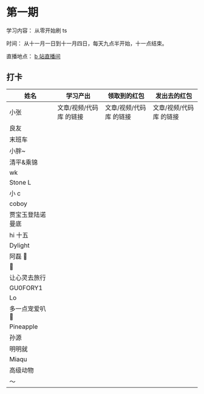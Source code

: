 # 第一期

学习内容： 从零开始刷 ts

时间： 从十一月一日到十一月四日，每天九点半开始，十一点结束。

直播地点： [b 站直播间](http://live.bilibili.com/21877310)

## 打卡


| 姓名             | 学习产出                | 领取到的红包            | 发出去的红包            |
| ---------------- | ----------------------- | ----------------------- | ----------------------- |
| 小张             | 文章/视频/代码库 的链接 | 文章/视频/代码库 的链接 | 文章/视频/代码库 的链接 |
| 良友             |                         |                         |                         |
| 末班车           |                         |                         |                         |
| 小胖~            |                         |                         |                         |
| 清平&乘锦        |                         |                         |                         |
| wk               |                         |                         |                         |
| Stone L          |                         |                         |                         |
| 小 c             |                         |                         |                         |
| coboy            |                         |                         |                         |
| 贾宝玉登陆诺曼底 |                         |                         |                         |
| hi 十五          |                         |                         |                         |
| Dylight          |                         |                         |                         |
| 阿磊 🤫          |                         |                         |                         |
| 🎃               |                         |                         |                         |
| 让心灵去旅行     |                         |                         |                         |
| GU0FORY1         |                         |                         |                         |
| Lo               |                         |                         |                         |
| 多一点宠爱叭 🤗  |                         |                         |                         |
| Pineapple        |                         |                         |                         |
| 孙源             |                         |                         |                         |
| 明明就           |                         |                         |                         |
| Miaqu            |                         |                         |                         |
| 高级动物         |                         |                         |                         |
| ～               |                         |                         |                         |
